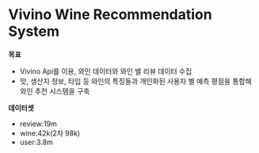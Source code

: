 # Vivino Wine Recommendation System

**목표**
 * Vivino Api를 이용, 와인 데이터와 와인 별 리뷰 데이터 수집
 * 맛, 생산지 정보, 타입 등 와인의 특징들과 개인화된 사용자 별 예측 평점을 통합해 와인 추천 시스템을 구축

**데이터셋**
 * review:19m
 * wine:42k(2차 98k)
 * user:3.8m